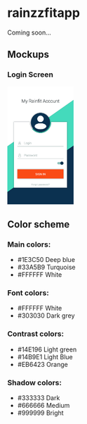 # rainzzfitapp
Coming soon...

## Mockups
### Login Screen
<img src="mockups/Login.jpg" width="30%">


## Color scheme

### Main colors:

- #1E3C50 Deep blue 
- #33A5B9 Turquoise
- #FFFFFF White

### Font colors:
- #FFFFFF White
- #303030 Dark grey

### Contrast colors:
- #14E196 Light green 
- #14B9E1 Light Blue
- #EB6423 Orange 

### Shadow colors:
- #333333 Dark
- #666666 Medium
- #999999 Bright
